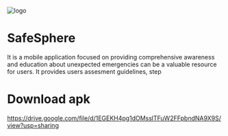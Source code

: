 ![logo](https://github.com/rai-rajeev/SafeSphere/assets/106883666/3ad7b31c-088e-4959-89ff-6a13cbad4171)
# SafeSphere
It is a mobile application focused on providing comprehensive awareness and education about unexpected emergencies can be a valuable resource for users. It provides users assesment guidelines, step  
# Download apk
https://drive.google.com/file/d/1EGEKH4pg1dOMsslTFuW2FFpbndNA9X9S/view?usp=sharing

